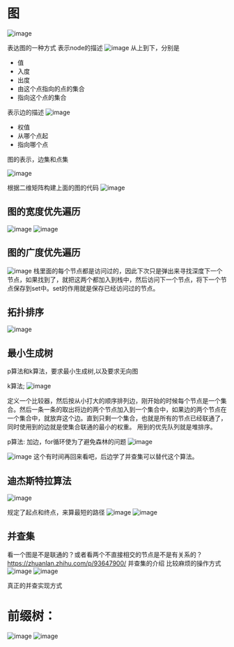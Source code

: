 # 图

![image](https://user-images.githubusercontent.com/43565774/142758750-d7ee486b-38b2-4b2b-958d-0399c5511f58.png)

表达图的一种方式
表示node的描述
![image](https://user-images.githubusercontent.com/43565774/142759443-88012d8e-dd5b-43f0-a2f3-bc297580ce16.png)
从上到下，分别是
- 值
- 入度
- 出度
- 由这个点指向的点的集合
- 指向这个点的集合

表示边的描述
![image](https://user-images.githubusercontent.com/43565774/142759537-dba9a3aa-e7ef-4716-a095-6d902dd50a39.png)
- 权值
- 从哪个点起
- 指向哪个点

图的表示，边集和点集

![image](https://user-images.githubusercontent.com/43565774/142759679-95421d22-2b96-4681-9b32-d3a4753945b6.png)

根据二维矩阵构建上面的图的代码
![image](https://user-images.githubusercontent.com/43565774/142759766-81df64fe-81ae-4ee2-b917-8d0b186511b6.png)

## 图的宽度优先遍历
![image](https://user-images.githubusercontent.com/43565774/142759860-a07c5d09-3996-41a9-b7f5-9650028eee9c.png)
![image](https://user-images.githubusercontent.com/43565774/142759911-078d0e38-bda0-49aa-8b4f-9f91c181d2b7.png)





## 图的广度优先遍历

![image](https://user-images.githubusercontent.com/43565774/142760807-8415810b-d085-452f-8411-4cb220a1270c.png)
栈里面的每个节点都是访问过的，因此下次只是弹出来寻找深度下一个节点，如果找到了，就把这两个都加入到栈中，然后访问下一个节点，将下一个节点保存到set中。set的作用就是保存已经访问过的节点。

## 拓扑排序

![image](https://user-images.githubusercontent.com/43565774/142765102-871b3421-eca8-4dfd-87c4-9cabaf885886.png)

## 最小生成树
p算法和k算法，要求最小生成树,以及要求无向图

k算法;
![image](https://user-images.githubusercontent.com/43565774/142766500-43e8c50e-8913-4ed3-bed8-4232da9dc2d5.png)

定义一个比较器，然后按从小打大的顺序排列边，刚开始的时候每个节点是一个集合。然后一条一条的取出将边的两个节点加入到一个集合中，如果边的两个节点在一个集合中，就放弃这个边。直到只剩一个集合，也就是所有的节点已经联通了，同时使用到的边就是使集合联通的最小的权重。
用到的优先队列就是堆排序。

p算法:
加边，for循环使为了避免森林的问题
![image](https://user-images.githubusercontent.com/43565774/142767395-d89aa4a6-bcb7-41ff-864d-c22f8d464456.png)

![image](https://user-images.githubusercontent.com/43565774/142767572-6ccb7b09-4da9-4f6e-9400-93ecfc21b498.png)
这个有时间再回来看吧，后边学了并查集可以替代这个算法。



## 迪杰斯特拉算法
![image](https://user-images.githubusercontent.com/43565774/142768080-4cf6efd9-a5c4-4189-823b-9e9d2e63f60e.png)

规定了起点和终点，来算最短的路径
![image](https://user-images.githubusercontent.com/43565774/142768094-838451a3-d4dd-4e28-9359-3da6e5e989c8.png)
![image](https://user-images.githubusercontent.com/43565774/142768230-963b952f-f4a1-4ffd-b760-9e45a1adf66d.png)





## 并查集 
看一个图是不是联通的？或者看两个不直接相交的节点是不是有关系的？
https://zhuanlan.zhihu.com/p/93647900/ 并查集的介绍
比较麻烦的操作方式
![image](https://user-images.githubusercontent.com/43565774/142766323-aeed57a4-6cc2-4de7-ae11-5d8c58c9033b.png)
![image](https://user-images.githubusercontent.com/43565774/142766335-b428c4cd-4c32-4f7c-b09a-b962d128967b.png)

真正的并查实现方式




# 前缀树：
![image](https://user-images.githubusercontent.com/43565774/143037259-2468df74-7705-4712-9494-d1114eb3f648.png)
![image](https://user-images.githubusercontent.com/43565774/143049044-070d4058-d653-448b-8d32-fbe3f6a35834.png)







